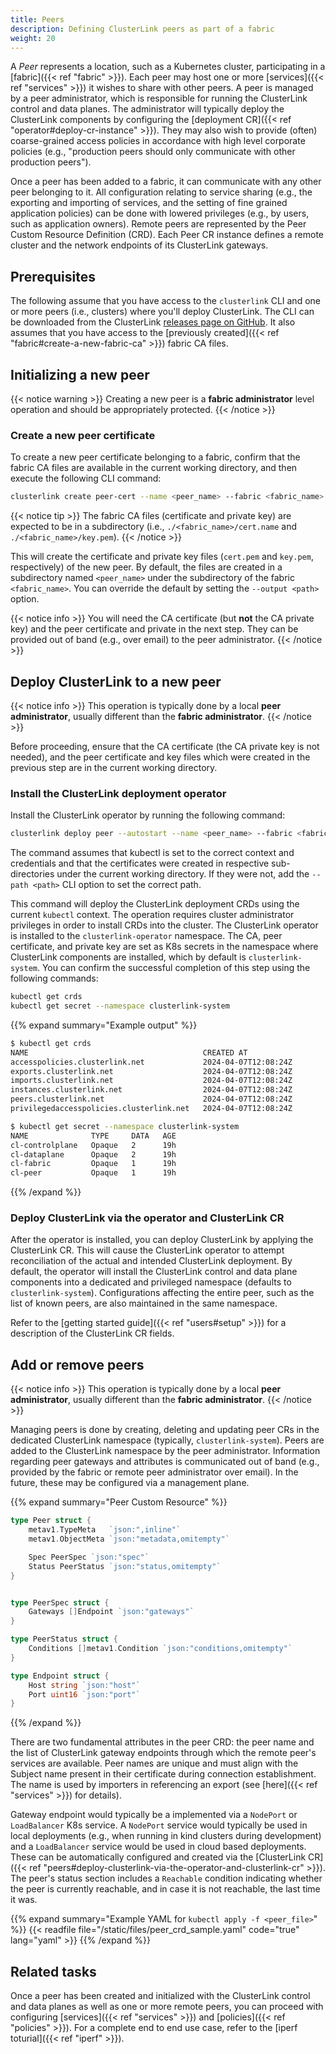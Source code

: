 ```yaml
---
title: Peers
description: Defining ClusterLink peers as part of a fabric
weight: 20
---
```


A *Peer* represents a location, such as a Kubernetes cluster, participating in a
 [fabric]({{< ref "fabric" >}}). Each peer may host one or more [services]({{< ref "services" >}})
 it wishes to share with other peers. A peer is managed by a peer administrator,
 which is responsible for running the ClusterLink control and data planes. The
 administrator will typically deploy the ClusterLink components by configuring
 the [deployment CR]({{< ref "operator#deploy-cr-instance" >}}). They may also wish to provide
 (often) coarse-grained access policies in accordance with high level corporate
 policies (e.g., "production peers should only communicate with other production peers").

Once a peer has been added to a fabric, it can communicate with any other peer
 belonging to it. All configuration relating to service sharing (e.g., the exporting
 and importing of services, and the setting of fine grained application policies) can be
 done with lowered privileges (e.g., by users, such as application owners). Remote peers are
 represented by the Peer Custom Resource Definition (CRD). Each Peer CR instance
 defines a remote cluster and the network endpoints of its ClusterLink gateways.

## Prerequisites

The following assume that you have access to the `clusterlink` CLI and one or more
 peers (i.e., clusters) where you'll deploy ClusterLink. The CLI can be downloaded
 from the ClusterLink [releases page on GitHub](https://github.com/clusterlink-net/clusterlink/releases/latest).
 It also assumes that you have access to the [previously created]({{< ref "fabric#create-a-new-fabric-ca" >}})
 fabric CA files.

## Initializing a new peer

{{< notice warning >}}
Creating a new peer is a **fabric administrator** level operation and should be appropriately
 protected.
{{< /notice >}}

### Create a new peer certificate

To create a new peer certificate belonging to a fabric, confirm that the fabric CA files
 are available in the current working directory, and then execute the following CLI command:

```sh
clusterlink create peer-cert --name <peer_name> --fabric <fabric_name>
```

{{< notice tip >}}
The fabric CA files (certificate and private key) are expected to be in a subdirectory
 (i.e., `./<fabric_name>/cert.name` and `./<fabric_name>/key.pem`).
{{< /notice >}}

This will create the certificate and private key files (`cert.pem` and
 `key.pem`, respectively) of the new peer. By default, the files are
 created in a subdirectory named `<peer_name>` under the subdirectory of the fabric `<fabric_name>`.
 You can override the default by setting the `--output <path>` option.

{{< notice info >}}
You will need the CA certificate (but **not** the CA private key) and the peer certificate
 and private in the next step. They can be provided out of band (e.g., over email) to the
 peer administrator.
{{< /notice >}}

## Deploy ClusterLink to a new peer

{{< notice info >}}
This operation is typically done by a local **peer administrator**, usually different
 than the **fabric administrator**.
{{< /notice >}}

Before proceeding, ensure that the CA certificate (the CA private key is not needed),
 and the peer certificate and key files which were created in the previous step are
 in the current working directory.

### Install the ClusterLink deployment operator

Install the ClusterLink operator by running the following command:

```sh
clusterlink deploy peer --autostart --name <peer_name> --fabric <fabric_name>
```

The command assumes that kubectl is set to the correct context and credentials
 and that the certificates were created in respective sub-directories
 under the current working directory.
 If they were not, add the `--path <path>` CLI option to set the correct path.

This command will deploy the ClusterLink deployment CRDs using the current
 `kubectl` context. The operation requires cluster administrator privileges
 in order to install CRDs into the cluster.
 The ClusterLink operator is installed to the `clusterlink-operator` namespace.
 The CA, peer certificate, and private key are set as K8s secrets
 in the namespace where ClusterLink components are installed, which by default is `clusterlink-system`.
 You can confirm the successful completion of this step using the following commands:

```sh
kubectl get crds
kubectl get secret --namespace clusterlink-system
```

{{% expand summary="Example output" %}}

```sh
$ kubectl get crds
NAME                                       CREATED AT
accesspolicies.clusterlink.net             2024-04-07T12:08:24Z
exports.clusterlink.net                    2024-04-07T12:08:24Z
imports.clusterlink.net                    2024-04-07T12:08:24Z
instances.clusterlink.net                  2024-04-07T12:08:24Z
peers.clusterlink.net                      2024-04-07T12:08:24Z
privilegedaccesspolicies.clusterlink.net   2024-04-07T12:08:24Z

$ kubectl get secret --namespace clusterlink-system
NAME              TYPE     DATA   AGE
cl-controlplane   Opaque   2      19h
cl-dataplane      Opaque   2      19h
cl-fabric         Opaque   1      19h
cl-peer           Opaque   1      19h
```

{{% /expand %}}

### Deploy ClusterLink via the operator and ClusterLink CR

After the operator is installed, you can deploy ClusterLink by applying
 the ClusterLink CR. This will cause the ClusterLink operator to
 attempt reconciliation of the actual and intended ClusterLink deployment.
 By default, the operator will install the ClusterLink control and data plane
 components into a dedicated and privileged namespace (defaults to `clusterlink-system`).
 Configurations affecting the entire peer, such as the list of known peers, are also maintained
 in the same namespace.

Refer to the [getting started guide]({{< ref "users#setup" >}}) for a description
 of the ClusterLink CR fields.

## Add or remove peers

{{< notice info >}}
This operation is typically done by a local **peer administrator**, usually different
 than the **fabric administrator**.
{{< /notice >}}

Managing peers is done by creating, deleting and updating peer CRs
 in the dedicated ClusterLink namespace (typically, `clusterlink-system`). Peers are
 added to the ClusterLink namespace by the peer administrator. Information
 regarding peer gateways and attributes is communicated out of band (e.g., provided
 by the fabric or remote peer administrator over email). In the future, these may
 be configured via a management plane.

{{% expand summary="Peer Custom Resource" %}}

```go
type Peer struct {
	metav1.TypeMeta   `json:",inline"`
	metav1.ObjectMeta `json:"metadata,omitempty"`

	Spec PeerSpec `json:"spec"`
	Status PeerStatus `json:"status,omitempty"`
}


type PeerSpec struct {
	Gateways []Endpoint `json:"gateways"`
}

type PeerStatus struct {
	Conditions []metav1.Condition `json:"conditions,omitempty"`
}

type Endpoint struct {
	Host string `json:"host"`
	Port uint16 `json:"port"`
}

```

{{% /expand %}}

There are two fundamental attributes in the peer CRD: the peer name and the list of
 ClusterLink gateway endpoints through which the remote peer's services are available.
 Peer names are unique and must align with the Subject name present in their certificate
 during connection establishment. The name is used by importers in referencing an export
 (see [here]({{< ref "services" >}}) for details).

Gateway endpoint would typically be a implemented via a `NodePort` or `LoadBalancer`
 K8s service. A `NodePort` service would typically be used in local deployments
 (e.g., when running in kind clusters during development) and a `LoadBalancer` service
 would be used in cloud based deployments. These can be automatically configured and
 created via the [ClusterLink CR]({{< ref "peers#deploy-clusterlink-via-the-operator-and-clusterlink-cr" >}}).
 The peer's status section includes a `Reachable` condition indicating whether the peer is currently reachable,
 and in case it is not reachable, the last time it was.

{{% expand summary="Example YAML for `kubectl apply -f <peer_file>`" %}}
{{< readfile file="/static/files/peer_crd_sample.yaml" code="true" lang="yaml" >}}
{{% /expand %}}

## Related tasks

Once a peer has been created and initialized with the ClusterLink control and data
 planes as well as one or more remote peers, you can proceed with configuring
 [services]({{< ref "services" >}}) and [policies]({{< ref "policies" >}}).
 For a complete end to end use case, refer to the [iperf toturial]({{< ref "iperf" >}}).
